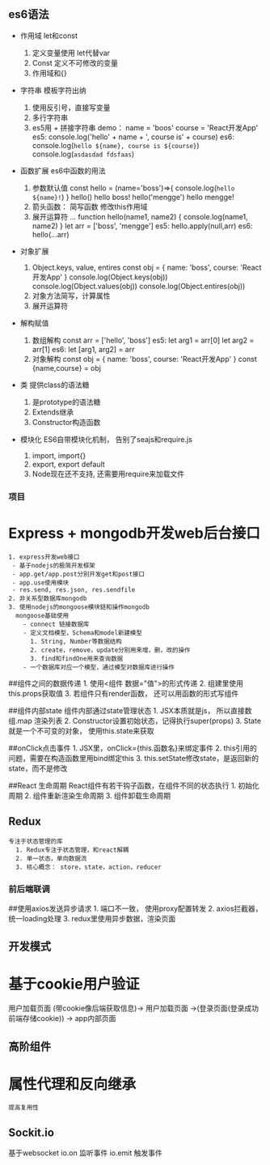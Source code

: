 ## es6语法
  - 作用域
  let和const
    1. 定义变量使用 let代替var
    2. Const 定义不可修改的变量
    3. 作用域和{}

  - 字符串
  模板字符出纳
    1. 使用反引号，直接写变量
    2. 多行字符串
    3. es5用 + 拼接字符串
    demo：
      name = 'boos'
      course = 'React开发App'
      es5: console.log('hello' + name + ', course is' + course)
      es6: console.log(`hello ${name}, course is ${course}`)
        console.log(`
           asdasdad
           fdsfaas
        `)

  - 函数扩展
  es6中函数的用法
    1. 参数默认值
      const hello = (name='boss')=>{
        console.log(`hello ${name}!`)
      }
      hello()   hello boss!
      hello('mengge')   hello mengge!
    2. 箭头函数： 简写函数  修改this作用域
    3. 展开运算符 ...
      function hello(name1, name2) {
        console.log(name1, name2)
      }
      let arr = ['boss', 'mengge']
      es5: hello.apply(null,arr)
      es6: hello(...arr)

  - 对象扩展
    1. Object.keys, value, entires
      const obj = { name: 'boss', course: 'React开发App' }
      console.log(Object.keys(obj))
      console.log(Object.values(obj))
      console.log(Object.entires(obj))
    2. 对象方法简写，计算属性
    3. 展开运算符

  - 解构赋值
    1. 数组解构
      const arr = ['hello', 'boss']
      es5: let arg1 = arr[0]
            let arg2 = arr[1]
      es6:
            let [arg1, arg2] = arr
    2. 对象解构
      const obj = { name: 'boss', course: 'React开发App' }
      const {name,course} = obj

  - 类
  提供class的语法糖
    1. 是prototype的语法糖
    2. Extends继承
    3. Constructor构造函数

  - 模块化
  ES6自带模块化机制， 告别了seajs和require.js
    1. import, import{}
    2. export, export default
    3. Node现在还不支持, 还需要用require来加载文件



### 项目
  # Express + mongodb开发web后台接口
    1. express开发web接口
     - 基于nodejs的极简开发框架
     - app.get/app.post分别开发get和post接口
     - app.use使用模块
     - res.send, res.json, res.sendfile
    2. 非关系型数据库mongodb
    3. 使用nodejs的mongoose模块链和操作mongodb
      mongoose基础使用
        - connect 链接数据库
        - 定义文档模型，Schema和model新建模型
          1. String, Number等数据结构
          2. create，remove，update分别用来增，删，改的操作
          3. find和findOne用来查询数据
        - 一个数据库对应一个模型，通过模型对数据库进行操作

  ##组件之间的数据传递
    1. 使用<组件 数据="值">的形式传递
    2. 组建里使用this.props获取值
    3. 若组件只有render函数， 还可以用函数的形式写组件

  ##组件内部state
    组件内部通过state管理状态
      1. JSX本质就是js， 所以直接数组.map 渲染列表
      2. Constructor设置初始状态，记得执行super(props)
      3. State就是一个不可变的对象， 使用this.state来获取 

  ##onClick点击事件
    1. JSX里，onClick={this.函数名}来绑定事件
    2. this引用的问题，需要在构造函数里用bind绑定this
    3. this.setState修改state，是返回新的state，而不是修改

  ##React 生命周期
    React组件有若干钩子函数，在组件不同的状态执行
      1. 初始化周期
      2. 组件重新渲染生命周期
      3. 组件卸载生命周期

  ## Redux
    专注于状态管理的库
      1. Redux专注于状态管理，和react解耦
      2. 单一状态，单向数据流
      3. 核心概念： store，state，action，reducer

### 前后端联调
  ##使用axios发送异步请求
    1. 端口不一致， 使用proxy配置转发
    2. axios拦截器，统一loading处理
    3. redux里使用异步数据，渲染页面

## 开发模式
  # 基于cookie用户验证
   用户加载页面   (带cookie像后端获取信息)-> 用户加载页面 ->(登录页面(登录成功 前端存储cookie)) -> app内部页面

## 高阶组件
  # 属性代理和反向继承
    提高复用性

## Sockit.io 
基于websocket
  io.on 监听事件
  io.emit 触发事件